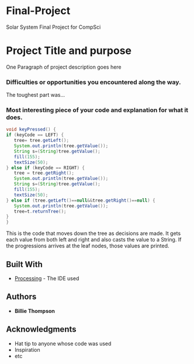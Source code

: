 # Final-Project
Solar System Final Project for CompSci


# Project Title and purpose

One Paragraph of project description goes here

### Difficulties or opportunities you encountered along the way.

The toughest part was...

### Most interesting piece of your code and explanation for what it does.

```Java
void keyPressed() {
if (keyCode == LEFT) {
   tree= tree.getLeft();
   System.out.println(tree.getValue());
   String s=(String)tree.getValue();
   fill(155);
   textSize(50);
} else if (keyCode == RIGHT) {
   tree = tree.getRight();
   System.out.println(tree.getValue());
   String s=(String)tree.getValue();
   fill(155);
   textSize(50);
} else if (tree.getLeft()==null&&tree.getRight()==null) {
   System.out.println(tree.getValue());
   tree=t.returnTree();
}
}
```
This is the code that moves down the tree as decisions are made. It gets each value from both left and right and also casts the value to a String. If the progressions arrives at the leaf nodes, those values are printed.
## Built With

* [Processing](https://processing.org/) - The IDE used

## Authors

* **Billie Thompson** 

## Acknowledgments

* Hat tip to anyone whose code was used
* Inspiration
* etc
